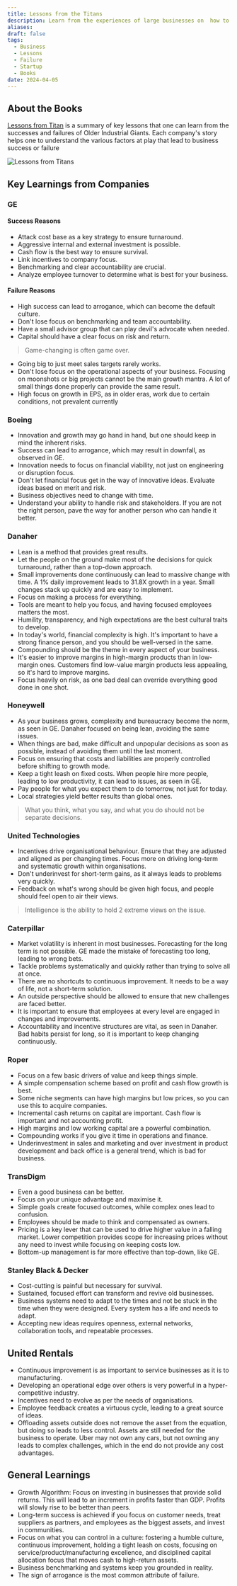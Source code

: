 ```yaml
---
title: Lessons from the Titans
description: Learn from the experiences of large businesses on  how to navigate the complexities of entrepreneurship, overcome obstacles, and harnessing failure to achieve success
aliases: 
draft: false
tags:
  - Business
  - Lessons
  - Failure
  - Startup
  - Books
date: 2024-04-05
---
```


## About the Books

[Lessons from Titan](https://amzn.to/49gP8Vj) is a summary of key lessons that one can learn from the successes and failures of Older Industrial Giants. Each company's story helps one to understand the various factors at play that lead to business success or failure


![Lessons from Titans](https://i.imgur.com/kQFIncT.png)


## Key Learnings from Companies

### GE

#### Success Reasons

- Attack cost base as a key strategy to ensure turnaround.
- Aggressive internal and external investment is possible.
- Cash flow is the best way to ensure survival.
- Link incentives to company focus.
- Benchmarking and clear accountability are crucial.
- Analyze employee turnover to determine what is best for your business.

#### Failure Reasons

- High success can lead to arrogance, which can become the default culture.
- Don't lose focus on benchmarking and team accountability.
- Have a small advisor group that can play devil's advocate when needed.
- Capital should have a clear focus on risk and return.

> Game-changing is often game over.

- Going big to just meet sales targets rarely works.
- Don't lose focus on the operational aspects of your business. Focusing on moonshots or big projects cannot be the main growth mantra. A lot of small things done properly can provide the same result.
- High focus on growth in EPS, as in older eras, work due to certain conditions, not prevalent currently

### Boeing

- Innovation and growth may go hand in hand, but one should keep in mind the inherent risks.
- Success can lead to arrogance, which may result in downfall, as observed in GE.
- Innovation needs to focus on financial viability, not just on engineering or disruption focus.
- Don't let financial focus get in the way of innovative ideas. Evaluate ideas based on merit and risk.
- Business objectives need to change with time.
- Understand your ability to handle risk and stakeholders. If you are not the right person, pave the way for another person who can handle it better.

### Danaher

- Lean is a method that provides great results.
- Let the people on the ground make most of the decisions for quick turnaround, rather than a top-down approach.
- Small improvements done continuously can lead to massive change with time. A 1% daily improvement leads to 31.8X growth in a year. Small changes stack up quickly and are easy to implement.
- Focus on making a process for everything.
- Tools are meant to help you focus, and having focused employees matters the most.
- Humility, transparency, and high expectations are the best cultural traits to develop.
- In today's world, financial complexity is high. It's important to have a strong finance person, and you should be well-versed in the same.
- Compounding should be the theme in every aspect of your business.
- It's easier to improve margins in high-margin products than in low-margin ones. Customers find low-value margin products less appealing, so it's hard to improve margins.
- Focus heavily on risk, as one bad deal can override everything good done in one shot.

### Honeywell

- As your business grows, complexity and bureaucracy become the norm, as seen in GE. Danaher focused on being lean, avoiding the same issues.
- When things are bad, make difficult and unpopular decisions as soon as possible, instead of avoiding them until the last moment.
- Focus on ensuring that costs and liabilities are properly controlled before shifting to growth mode.
- Keep a tight leash on fixed costs. When people hire more people, leading to low productivity, it can lead to issues, as seen in GE.
- Pay people for what you expect them to do tomorrow, not just for today.
- Local strategies yield better results than global ones.

> What you think, what you say, and what you do should not be separate decisions.

### United Technologies

- Incentives drive organisational behaviour. Ensure that they are adjusted and aligned as per changing times. Focus more on driving long-term and systematic growth within organisations.
- Don't underinvest for short-term gains, as it always leads to problems very quickly.
- Feedback on what's wrong should be given high focus, and people should feel open to air their views.

> Intelligence is the ability to hold 2 extreme views on the issue.

### Caterpillar

- Market volatility is inherent in most businesses. Forecasting for the long term is not possible. GE made the mistake of forecasting too long, leading to wrong bets.
- Tackle problems systematically and quickly rather than trying to solve all at once.
- There are no shortcuts to continuous improvement. It needs to be a way of life, not a short-term solution.
- An outside perspective should be allowed to ensure that new challenges are faced better.
- It is important to ensure that employees at every level are engaged in changes and improvements.
- Accountability and incentive structures are vital, as seen in Danaher. Bad habits persist for long, so it is important to keep changing continuously.

### Roper

- Focus on a few basic drivers of value and keep things simple.
- A simple compensation scheme based on profit and cash flow growth is best.
- Some niche segments can have high margins but low prices, so you can use this to acquire companies.
- Incremental cash returns on capital are important. Cash flow is important and not accounting profit.
- High margins and low working capital are a powerful combination.
- Compounding works if you give it time in operations and finance.
- Underinvestment in sales and marketing and over investment in product development and back office is a general trend, which is bad for business.

### TransDigm

- Even a good business can be better.
- Focus on your unique advantage and maximise it.
- Simple goals create focused outcomes, while complex ones lead to confusion.
- Employees should be made to think and compensated as owners.
- Pricing is a key lever that can be used to drive higher value in a falling market. Lower competition provides scope for increasing prices without any need to invest while focusing on keeping costs low.
- Bottom-up management is far more effective than top-down, like GE.

### Stanley Black & Decker

- Cost-cutting is painful but necessary for survival.
- Sustained, focused effort can transform and revive old businesses.
- Business systems need to adapt to the times and not be stuck in the time when they were designed. Every system has a life and needs to adapt.
- Accepting new ideas requires openness, external networks, collaboration tools, and repeatable processes.

## United Rentals

- Continuous improvement is as important to service businesses as it is to manufacturing.
- Developing an operational edge over others is very powerful in a hyper-competitive industry.
- Incentives need to evolve as per the needs of organisations.
- Employee feedback creates a virtuous cycle, leading to a great source of ideas.
- Offloading assets outside does not remove the asset from the equation, but doing so leads to less control. Assets are still needed for the business to operate. Uber may not own any cars, but not owning any leads to complex challenges, which in the end do not provide any cost advantages.

## General Learnings

- Growth Algorithm: Focus on investing in businesses that provide solid returns. This will lead to an increment in profits faster than GDP. Profits will slowly rise to be better than peers.
- Long-term success is achieved if you focus on customer needs, treat suppliers as partners, and employees as the biggest assets, and invest in communities.
- Focus on what you can control in a culture: fostering a humble culture, continuous improvement, holding a tight leash on costs, focusing on service/product/manufacturing excellence, and disciplined capital allocation focus that moves cash to high-return assets.
- Business benchmarking and systems keep you grounded in reality.
- The sign of arrogance is the most common attribute of failure.
